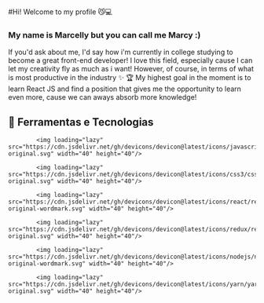 
#Hi! Welcome to my profile 😼💻
### My name is Marcelly but you can call me Marcy :)

If you'd ask about me, I'd say how i'm currently in college studying to become a great front-end developer! I love this field, especially cause I can let my creativity fly as much as i want! However, of course, in terms of what is most productive in the industry ✨
🏆 My highest goal in the moment is to learn React JS and find a position that gives me the opportunity to learn even more, cause we can aways absorb more knowledge!

## 🔬 Ferramentas e Tecnologias

            <img loading="lazy" src="https://cdn.jsdelivr.net/gh/devicons/devicon@latest/icons/javascript/javascript-original.svg" width="40" height="40"/>
            
            <img loading="lazy" src="https://cdn.jsdelivr.net/gh/devicons/devicon@latest/icons/css3/css3-original.svg" width="40" height="40"/>
          
            <img loading="lazy" src="https://cdn.jsdelivr.net/gh/devicons/devicon@latest/icons/react/react-original-wordmark.svg" width="40" height="40"/>
            
            <img loading="lazy" src="https://cdn.jsdelivr.net/gh/devicons/devicon@latest/icons/redux/redux-original.svg" width="40" height="40"/>
          
            <img loading="lazy" src="https://cdn.jsdelivr.net/gh/devicons/devicon@latest/icons/nodejs/nodejs-original-wordmark.svg" width="40" height="40"/>
          
            <img loading="lazy" src="https://cdn.jsdelivr.net/gh/devicons/devicon@latest/icons/yarn/yarn-original.svg" width="40" height="40"/>
          
          
